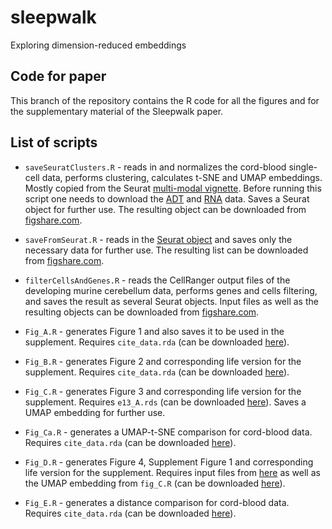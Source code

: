 # sleepwalk
Exploring dimension-reduced embeddings

## Code for paper

This branch of the repository contains the R code for all the figures and for the supplementary material of the Sleepwalk paper.

## List of scripts

* `saveSeuratClusters.R` - reads in and normalizes the cord-blood single-cell data, performs clustering, calculates t-SNE and 
UMAP embeddings. Mostly copied from the Seurat [multi-modal vignette](https://satijalab.org/seurat/multimodal_vignette.html).
Before running this script one needs to download the 
[ADT](ftp://ftp.ncbi.nlm.nih.gov/geo/series/GSE100nnn/GSE100866/suppl/GSE100866_CBMC_8K_13AB_10X-ADT_umi.csv.gz) 
and [RNA](ftp://ftp.ncbi.nlm.nih.gov/geo/series/GSE100nnn/GSE100866/suppl/GSE100866_CBMC_8K_13AB_10X-RNA_umi.csv.gz) data.
Saves a Seurat object for further use. The resulting object can be downloaded from [figshare.com](10.6084/m9.figshare.7908059).

* `saveFromSeurat.R` - reads in the [Seurat object](10.6084/m9.figshare.7908059) and saves only the necessary data for
further use. The resulting list can be downloaded from [figshare.com](10.6084/m9.figshare.7910504).

* `filterCellsAndGenes.R` - reads the CellRanger output files of the developing murine cerebellum data, performs genes and
cells filtering, and saves the result as several Seurat objects. Input files as well as the resulting objects can be
downloaded from [figshare.com](10.6084/m9.figshare.7910483).

* `Fig_A.R` - generates Figure 1 and also saves it to be used in the supplement. Requires `cite_data.rda` (can be 
downloaded [here](10.6084/m9.figshare.7910504)).

* `Fig_B.R` - generates Figure 2 and corresponding life version for the supplement. Requires `cite_data.rda` (can be 
downloaded [here](10.6084/m9.figshare.7910504)).

* `Fig_C.R` - generates Figure 3 and corresponding life version for the supplement. Requires `e13_A.rds` (can be 
downloaded [here](10.6084/m9.figshare.7910483)). Saves a UMAP embedding for further use.

* `Fig_Ca.R` - generates a UMAP-t-SNE comparison for cord-blood data. Requires `cite_data.rda` (can be 
downloaded [here](10.6084/m9.figshare.7910504)).

* `Fig_D.R` - generates Figure 4, Supplement Figure 1 and corresponding life version for the supplement. Requires input files from 
[here](10.6084/m9.figshare.7910483) as well as the UMAP embedding from `fig_C.R` (can be downloaded 
[here](10.6084/m9.figshare.7910504)).

* `Fig_E.R` - generates a distance comparison for cord-blood data. Requires `cite_data.rda` (can be 
downloaded [here](10.6084/m9.figshare.7910504)).
